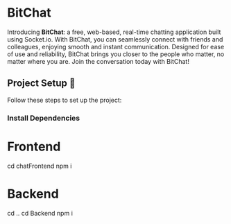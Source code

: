 # BitChat

Introducing **BitChat**: a free, web-based, real-time chatting application built using Socket.io. With BitChat, you can seamlessly connect with friends and colleagues, enjoying smooth and instant communication. Designed for ease of use and reliability, BitChat brings you closer to the people who matter, no matter where you are. Join the conversation today with BitChat!

## Project Setup 🚀

Follow these steps to set up the project:

### Install Dependencies

# Frontend
cd chatFrontend
npm i

# Backend
cd ..
cd Backend
npm i
